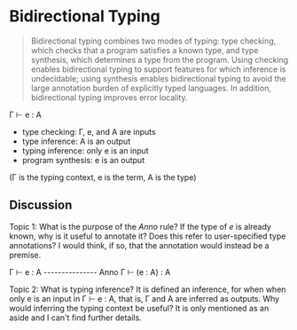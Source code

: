 # Bidirectional Typing

> Bidirectional typing combines two modes of typing: type checking, which checks
> that a program satisfies a known type, and type synthesis, which determines a
> type from the program. Using checking enables bidirectional typing to support
> features for which inference is undecidable; using synthesis enables
> bidirectional typing to avoid the large annotation burden of explicitly typed
> languages. In addition, bidirectional typing improves error locality.

Γ ⊢ e : A
- type checking: Γ, e, and A are inputs
- type inference: A is an output
- typing inference: only e is an input
- program synthesis: e is an output

(Γ is the typing context, e is the term, A is the type)

## Discussion

Topic 1: What is the purpose of the *Anno* rule? If the type of *e* is already
known, why is it useful to annotate it? Does this refer to user-specified type
annotations? I would think, if so, that the annotation would instead be a
premise.

   Γ ⊢ e : A
--------------- Anno
Γ ⊢ (e : A) : A

Topic 2: What is typing inference? It is defined an inference, for when when
only e is an input in Γ ⊢ e : A, that is, Γ and A are inferred as outputs. Why
would inferring the typing context be useful? It is only mentioned as an aside
and I can't find further details.

